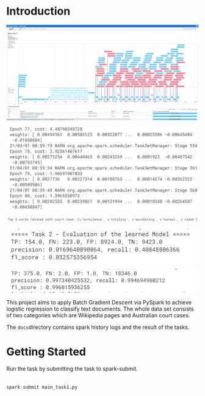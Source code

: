 
# Introduction

![Image](docs/history.jpg)

![Image](docs/result_1.jpg)

![Image](docs/result_2.jpg)

![Image](docs/result_3.jpg)

![Image](docs/result_4.jpg)


This project aims to apply Batch Gradient Descent via PySpark to achieve logistic regression to classify text documents. The whole data set consists of two categories which are Wikipedia pages and Australian court cases.


The ``docs``directory contains spark history logs and the result of the tasks.


# Getting Started  

Run the task by submitting the task to spark-submit. 


```python

spark-submit main_task1.py 

```




